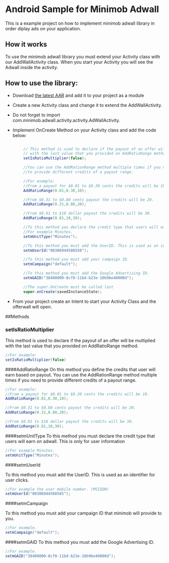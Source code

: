 # Android Sample for Minimob Adwall

This is a example project on how to implement minimob adwall library
 in order diplay ads on your application.

## How it works

To use the minimob adwall library you must extend your Activity class with our AddWallActivity class.
When you start your Activity you will see the Adwall inside the activity.


## How to use the library:

- Download [the latest AAR][1] and add it to your project as a module

- Create a new Activity class and change it to extend the AddWallActivity.

- Do not forget to import com.minimob.adwall.activity.activity.AdWallActivity.

- Implement OnCreate Method on your Activity class and add the code below:

```groovy

        // This method is used to declare if the payout of an offer will be multiplied
        // with the last value that you provided on AddRatioRange method.
        setIsRatioMultiplier(false);

        //You can use the AddRationRange method multiple times if you need
        //to provide different credits of a payout range.

        //For example:
        //From a payout for $0.01 to $0.30 cents the credits will be 10.
        AddRatioRange(0.01,0.30,10);

        //From $0.31 to $0.80 cents payout the credits will be 20.
        AddRatioRange(0.31,0.80,20);

        //From $0.91 to $10 dollar payout the credits will be 30.
        AddRatioRange(0.81,10,30);

        //To this method you declare the credit type that users will earn on adwall.
        //For example Minutes.
        setmUnitType("Minutes");

        //To this method you must add the UserID. This is used as an identifier for user clicks.
        setmUserId("00306944508550");

        //To this method you must add your campaign ID.
        setmCampaign("default");

        //To this method you must add the Google Advertising ID.
        setmGAID("38400000-8cf0-11bd-b23e-10b96e40000d");

        //The super.OnCreate must be called last
        super.onCreate(savedInstanceState);
```

- From your project create an Intent to start your Activity Class and the offerwall will open.

##Methods

### setIsRatioMultiplier

This method is used to declare if the payout of an offer will be multiplied with the last value that you provided on AddRatioRange method.

```groovy
//For example:
setIsRatioMultiplier(false)
```

####AddRatioRange
On this method you define the credits that user will earn based on payout.
You can use the AddRationRange method multiple times if you need
to provide different credits of a payout range.

```groovy
//For example:
//From a payout for $0.01 to $0.30 cents the credits will be 10.
AddRatioRange(0.01,0.30,10);

//From $0.31 to $0.80 cents payout the credits will be 20.
AddRatioRange(0.31,0.80,20);

//From $0.91 to $10 dollar payout the credits will be 30.
AddRatioRange(0.81,10,30);
```

####setmUnitType
To this method you must declare the credit type that users will earn on adwall.
This is only for user information
```groovy
//For example Minutes.
setmUnitType("Minutes");
```
####setmUserId

To this method you must add the UserID. This is used as an identifier for user clicks.
```groovy
//For example the user mobile number. (MSISDN)
setmUserId("00306944508585");
```


####setmCampaign

To this method you must add your campaign ID that minimob will provide to you. 
```groovy
//For example.
setmCampaign("default");
```

####setmGAID
To this method you must add the Google Advertising ID.
```groovy
//For example.
setmGAID("38400000-8cf0-11bd-b23e-10b96e40000d");
```



[1]:https://github.com/shermanventures/minimob_adwall/raw/master/com.minimob.adwall/com.minimob.adwall.aar
